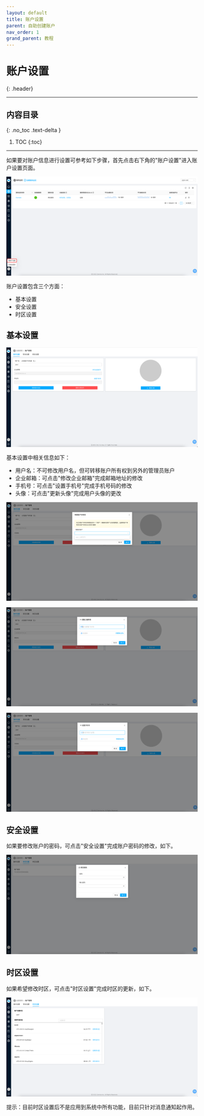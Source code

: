 ```yaml
---
layout: default
title: 账户设置
parent: 自助创建账户
nav_order: 1
grand_parent: 教程
---
```


# 账户设置
{: .header}

---

## 内容目录
{: .no_toc .text-delta }

1. TOC
{:toc}


---
如果要对账户信息进行设置可参考如下步骤，首先点击右下角的"账户设置"进入账户设置页面。

![account-entry.png](/assets/images/tutorial/account/account-entry.png)

账户设置包含三个方面：
- 基本设置
- 安全设置
- 时区设置

## 基本设置

![account-basic.png](/assets/images/tutorial/account/account-basic.png)

基本设置中相关信息如下：
- 用户名：不可修改用户名，但可转移账户所有权到另外的管理员账户
- 企业邮箱：可点击"修改企业邮箱"完成邮箱地址的修改
- 手机号：可点击"设置手机号"完成手机号码的修改
- 头像：可点击"更新头像"完成用户头像的更改

![account-transfer.png](/assets/images/tutorial/account/account-transfer.png)

![account-email.png](/assets/images/tutorial/account/account-email.png)

![account-phone.png](/assets/images/tutorial/account/account-phone.png)

## 安全设置
如果要修改账户的密码，可点击"安全设置"完成账户密码的修改，如下。

![account-password.png](/assets/images/tutorial/account/account-password.png)

## 时区设置

如果希望修改时区，可点击"时区设置"完成时区的更新，如下。

![account-timezone.png](/assets/images/tutorial/account/account-timezone.png)

提示：目前时区设置后不是应用到系统中所有功能，目前只针对消息通知起作用。

